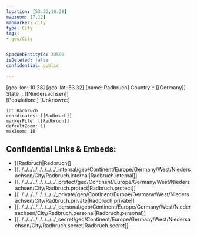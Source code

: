 ```yaml
---
location: [53.32,10.28] 
mapzoom: [7,12] 
mapmarker: city 
type: City
tags:
- geo/City


SpocWebEntityId: 33596
isDeleted: false
confidential: public

---
```

[geo-lon::10.28] 
[geo-lat::53.32] 
[name::Radbruch] 
Country :: [[Germany]]  
State :: [[Niedersachsen]]  
[Population::] 
[Unknown::] 


```leaflet
id: Radbruch
coordinates: [[Radbruch]] 
markerFile: [[Radbruch]] 
defaultZoom: 11 
maxZoom: 18
```


## Confidential Links & Embeds: 
- [[Radbruch|Radbruch]]  
- [[../../../../../../../../_internal/geo/Continent/Europe/Germany/West/Niedersachsen/City/Radbruch.internal|Radbruch.internal]] 
- [[../../../../../../../../_protect/geo/Continent/Europe/Germany/West/Niedersachsen/City/Radbruch.protect|Radbruch.protect]] 
- [[../../../../../../../../_private/geo/Continent/Europe/Germany/West/Niedersachsen/City/Radbruch.private|Radbruch.private]] 
- [[../../../../../../../../_personal/geo/Continent/Europe/Germany/West/Niedersachsen/City/Radbruch.personal|Radbruch.personal]] 
- [[../../../../../../../../_secret/geo/Continent/Europe/Germany/West/Niedersachsen/City/Radbruch.secret|Radbruch.secret]] 
